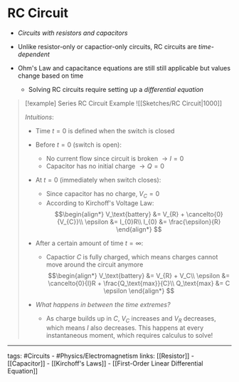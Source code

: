 # RC Circuit
- *Circuits with resistors and capacitors*

- Unlike resistor-only or capactior-only circuits, RC circuits are *time-dependent*

- Ohm's Law and capacitance equations are still still applicable but values change based on time
  
	- Solving RC circuits require setting up a *differential equation*


> [!example] Series RC Circuit Example
> ![[Sketches/RC Circuit|1000]]
> 
> *Intuitions*:
> - Time $t = 0$ is defined when the switch is closed
>
> - Before $t = 0$ (switch is open):
> 	- No current flow since circuit is broken $\rightarrow I = 0$
> 	- Capacitor has no initial charge $\rightarrow Q = 0$
>
> - At $t = 0$ (immediately when switch closes):
> 	- Since capacitor has no charge, $V_{C}= 0$
> 	- According to Kirchoff's Voltage Law:
> 	$$\begin{align*} V_\text{battery} &= V_{R} + \cancelto{0}{V_{C}}\\ \epsilon &= I_{0}R\\ I_{0} &= \frac{\epsilon}{R} \end{align*} $$
> 
>
> - After a certain amount of time $t = \infty$:
> 	- Capactior $C$ is fully charged, which means charges cannot move around the circuit anymore
> 	$$\begin{align*} V_\text{battery} &= V_{R} + V_C\\ \epsilon &= \cancelto{0}{I}R + \frac{Q_\text{max}}{C}\\ Q_\text{max} &= C \epsilon \end{align*} $$
> 
> - *What happens in between the time extremes?*
> 	- As charge builds up in $C$, $V_C$ increases and $V_R$ decreases, which means $I$ also decreases. This happens at every instantaneous moment, which requires calculus to solve!


---
tags: #Circuits - #Physics/Electromagnetism 
links: [[Resistor]] - [[Capacitor]] - [[Kirchoff's Laws]] - [[First-Order Linear Differential Equation]]
